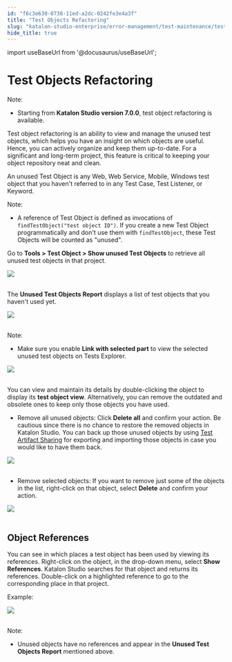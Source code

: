 ```yaml
---
id: "f6c3e630-0738-11ed-a2dc-0242fe3e4a3f"
title: "Test Objects Refactoring"
slug: "katalon-studio-enterprise/error-management/test-maintenance/test-objects-refactoring"
hide_title: true
---
```

import useBaseUrl from '@docusaurus/useBaseUrl';


# <a id="id" class="anchor_top_offset"/><a id="ariaid-title1" class="anchor_top_offset"/>Test Objects Refactoring

<div xmlns="http://www.w3.org/1999/xhtml" className="note note note_note"><span className="note__title">Note:</span> 
  <ul className="ul"><li className="li">
      <p className="p">Starting from <strong className="ph b">Katalon Studio version 7.0.0</strong>, test object refactoring is available.</p>
    </li></ul>
</div>
<p xmlns="http://www.w3.org/1999/xhtml" className="p">Test object refactoring is an ability to view and manage the unused test objects, which helps you have an insight on which objects are useful. Hence, you can actively organize and keep them up-to-date. For a significant and long-term project, this feature is critical to keeping your object repository neat and clean.</p> 
<p xmlns="http://www.w3.org/1999/xhtml" className="p">An unused Test Object is any Web, Web Service, Mobile, Windows test object that you haven't referred to in any Test Case, Test Listener, or Keyword.</p> 
<div xmlns="http://www.w3.org/1999/xhtml" className="note note note_note"><span className="note__title">Note:</span> 
  <ul className="ul"><li className="li">
      <p className="p">A reference of Test Object is defined as invocations of <code className="ph codeph">findTestObject("test object ID")</code>. If you create a new Test Object programmatically and don't use them with <code className="ph codeph">findTestObject</code>, these Test Objects will be counted as "unused".</p>
    </li></ul>
</div>
<p xmlns="http://www.w3.org/1999/xhtml" className="p">Go to <strong className="ph b">Tools &gt; Test Object &gt; Show unused Test Objects</strong> to retrieve all unused test objects in that project.</p> 
<p xmlns="http://www.w3.org/1999/xhtml" className="p"> <img className="image" height={141} src={useBaseUrl("https://github.com/katalon-studio/docs-images/raw/master/katalon-studio/docs/test-object-refactor/option.png")} width={486} /><br /><br /> </p> 
<p xmlns="http://www.w3.org/1999/xhtml" className="p">The <strong className="ph b">Unused Test Objects Report</strong> displays a list of test objects that you haven't used yet.</p> 
<p xmlns="http://www.w3.org/1999/xhtml" className="p"> <img className="image" height={254} src={useBaseUrl("https://github.com/katalon-studio/docs-images/raw/master/katalon-studio/docs/test-object-refactor/a.png")} width={745} /><br /><br /> </p> 
<div xmlns="http://www.w3.org/1999/xhtml" className="note note note_note"><span className="note__title">Note:</span> 
  <ul className="ul"><li className="li">Make sure you enable <strong className="ph b">Link with selected part</strong> to view the selected unused test objects on Tests Explorer. </li></ul>
</div>
<p xmlns="http://www.w3.org/1999/xhtml" className="p"><img className="image" height={87} src={useBaseUrl("https://github.com/katalon-studio/docs-images/raw/master/katalon-studio/docs/test-object-refactor/link-selected.png")} width={471} /><br /><br /></p> 
<p xmlns="http://www.w3.org/1999/xhtml" className="p">You can view and maintain its details by double-clicking the object to display its <strong className="ph b">test object view</strong>. Alternatively, you can remove the outdated and obsolete ones to keep only those objects you have used.</p> 
<ul xmlns="http://www.w3.org/1999/xhtml" className="ul"><li className="li">Remove all unused objects: Click <strong className="ph b">Delete all</strong> and confirm your action. Be cautious since there is no chance to restore the removed objects in Katalon Studio. You can back up those unused objects by using <a className="xref" href="/docs/katalon-studio-enterprise/create-tests-and-projects/test-artifacts-sharing">Test Artifact Sharing</a> for exporting and importing those objects in case you would like to have them back.</li></ul> 
<p xmlns="http://www.w3.org/1999/xhtml" className="p"> <img className="image" height={192} src={useBaseUrl("https://github.com/katalon-studio/docs-images/raw/master/katalon-studio/docs/test-object-refactor/list-unused-objects.png")} width={442} /><br /><br /> </p> 
<ul xmlns="http://www.w3.org/1999/xhtml" className="ul"><li className="li">Remove selected objects: If you want to remove just some of the objects in the list, right-click on that object, select <strong className="ph b">Delete</strong> and confirm your action.</li></ul> 
<p xmlns="http://www.w3.org/1999/xhtml" className="p"> <img className="image" height={552} src={useBaseUrl("https://github.com/katalon-studio/docs-images/raw/master/katalon-studio/docs/test-object-refactor/remove-one.png")} width={636} /><br /><br /> </p> 

## <a id="id_1" class="anchor_top_offset"/>Object References

<p xmlns="http://www.w3.org/1999/xhtml" className="p">You can see in which places a test object has been used by viewing its references. Right-click on the object, in the drop-down menu, select <strong className="ph b">Show References</strong>. Katalon Studio searches for that object and returns its references. Double-click on a highlighted reference to go to the corresponding place in that project.</p> 
<p xmlns="http://www.w3.org/1999/xhtml" className="p">Example:</p> 
<p xmlns="http://www.w3.org/1999/xhtml" className="p"> <img className="image" src={useBaseUrl("https://github.com/katalon-studio/docs-images/raw/master/katalon-studio/docs/test-object-refactor/830-object-reference.png")} /><br /><br /></p> 
<div xmlns="http://www.w3.org/1999/xhtml" className="note note note_note"><span className="note__title">Note:</span> 
  <ul className="ul"><li className="li">
      <p className="p">Unused objects have no references and appear in the <strong className="ph b">Unused Test Objects Report</strong> mentioned above.</p>
    </li></ul>
</div>
